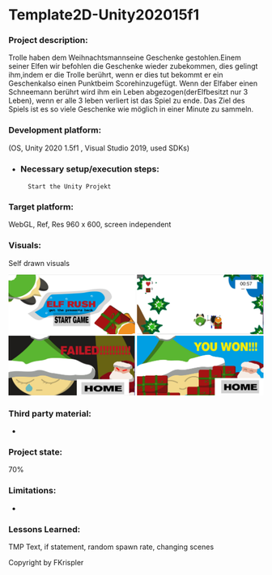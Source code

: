 # Template2D-Unity202015f1

### Project description: 
Trolle haben dem Weihnachtsmannseine Geschenke gestohlen.Einem seiner Elfen wir befohlen die Geschenke wieder zubekommen, dies gelingt ihm,indem er die Trolle berührt, wenn er dies tut bekommt er ein Geschenkalso einen Punktbeim Scorehinzugefügt. Wenn der Elfaber einen Schneemann berührt wird ihm ein Leben abgezogen(derElfbesitzt nur 3 Leben), wenn er alle 3 leben verliert ist das Spiel zu ende. Das Ziel des Spiels ist es so viele Geschenke wie möglich in einer Minute zu sammeln.

### Development platform: 
(OS, Unity 2020 1.5f1 , Visual Studio 2019, used SDKs)
     
   - ### Necessary setup/execution steps: 
           Start the Unity Projekt 
      
### Target platform: 
WebGL, Ref, Res 960 x 600, screen independent

### Visuals: 
Self drawn visuals

<div>
<img src="./Screenshots/home.JPG" width="250">
<img src="./Screenshots/game.JPG" width="250">
<img src="./Screenshots/fail.JPG" width="250">
<img src="./Screenshots/win.JPG" width="250">
</div>



### Third party material: 
-

### Project state: 
70%

### Limitations:
-

### Lessons Learned:

TMP Text, if statement, random spawn rate, changing scenes

Copyright by FKrispler
